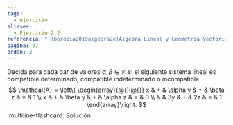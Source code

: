 ```yaml
---
tags:
  - ejercicio
aliases:
  - Ejercicio 2.2
referencia: "[[borobia2019algebra2e|Álgebra Lineal y Geometría Vectorial (2a ed)]]"
pagina: 97
orden: 2
---
```

Decida para cada par de valores $\alpha, \beta \in \mathbb{K}$ si el siguiente sistema lineal es compatible determinado, compatible indeterminado o incompatible
$$
\mathcal{A} = \left\{
\begin{array}{@{}l@{}}
    x & + & \alpha y & +  &  \beta z & = & 1 \\
    x & + & \beta y  & +  & \alpha z & = & 0 \\
      &   & 3y       & +  &       2z & = & 1
\end{array}\right.
$$
:multiline-flashcard:
Solución
